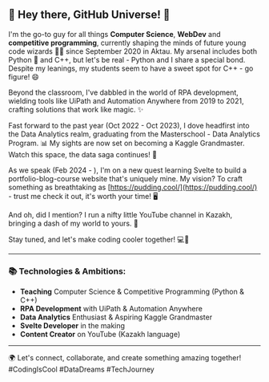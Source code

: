 ## 🚀 Hey there, GitHub Universe! 🚀

I'm the go-to guy for all things **Computer Science**, **WebDev** and **competitive programming**, currently shaping the minds of future young code wizards 🧙‍♂️ since September 2020 in Aktau. My arsenal includes both Python 🐍 and C++, but let's be real - Python and I share a special bond. Despite my leanings, my students seem to have a sweet spot for C++ - go figure! 😄

Beyond the classroom, I've dabbled in the world of RPA development, wielding tools like UiPath and Automation Anywhere from 2019 to 2021, crafting solutions that work like magic. ✨

Fast forward to the past year (Oct 2022 - Oct 2023), I dove headfirst into the Data Analytics realm, graduating from the Masterschool - Data Analytics Program. 📊 My sights are now set on becoming a Kaggle Grandmaster. Watch this space, the data saga continues! 🌌

As we speak (Feb 2024 - ), I'm on a new quest learning Svelte to build a portfolio-blog-course website that's uniquely mine. My vision? To craft something as breathtaking as [https://pudding.cool/](https://pudding.cool/) - trust me check it out, it's worth your time! 🖥️

And oh, did I mention? I run a nifty little YouTube channel in Kazakh, bringing a dash of my world to yours. 🎥

Stay tuned, and let's make coding cooler together! 💻🌟

---

### 📚 Technologies & Ambitions:
- **Teaching** Computer Science & Competitive Programming (Python & C++)
- **RPA Development** with UiPath & Automation Anywhere
- **Data Analytics** Enthusiast & Aspiring Kaggle Grandmaster
- **Svelte Developer** in the making
- **Content Creator** on YouTube (Kazakh language)

---

🌍 Let's connect, collaborate, and create something amazing together! #CodingIsCool #DataDreams #TechJourney
